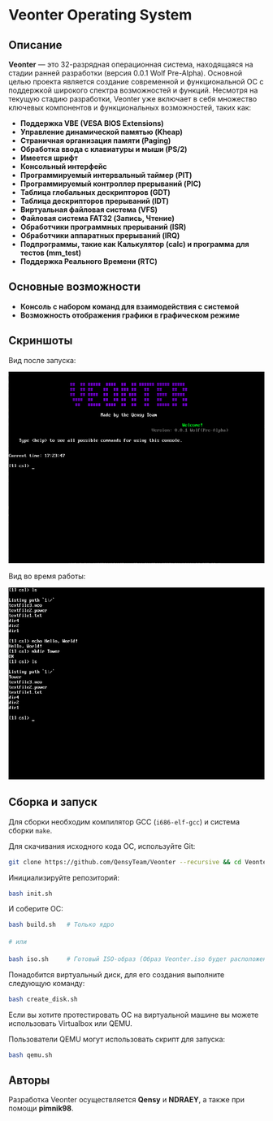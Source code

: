# Veonter Operating System

## Описание
**Veonter** — это 32-разрядная операционная система, находящаяся на стадии ранней разработки (версия 0.0.1 Wolf Pre-Alpha). Основной целью проекта является создание современной и функциональной ОС с поддержкой широкого спектра возможностей и функций. Несмотря на текущую стадию разработки, Veonter уже включает в себя множество ключевых компонентов и функциональных возможностей, таких как:

- **Поддержка VBE (VESA BIOS Extensions)**
- **Управление динамической памятью (Kheap)**
- **Страничная организация памяти (Paging)**
- **Обработка ввода с клавиатуры и мыши (PS/2)**
- **Имеется шрифт**
- **Консольный интерфейс**
- **Программируемый интервальный таймер (PIT)**
- **Программируемый контроллер прерываний (PIC)**
- **Таблица глобальных дескрипторов (GDT)**
- **Таблица дескрипторов прерываний (IDT)**
- **Виртуальная файловая система (VFS)**
- **Файловая система FAT32 (Запись, Чтение)**
- **Обработчики программных прерываний (ISR)**
- **Обработчики аппаратных прерываний (IRQ)**
- **Подпрограммы, такие как Калькулятор (calc) и программа для тестов (mm_test)**
- **Поддержка Реального Времени (RTC)**

## Основные возможности
- **Консоль с набором команд для взаимодействия с системой**
- **Возможность отображения графики в графическом режиме**

## Скриншоты
Вид после запуска:

![Вид после запуска](screenshots/Start.png)

Вид во время работы:

![Работа](screenshots/Work.png)

## Сборка и запуск
Для сборки необходим компилятор GCC (`i686-elf-gcc`) и система сборки `make`.

Для скачивания исходного кода ОС, используйте Git:

```bash
git clone https://github.com/QensyTeam/Veonter --recursive && cd Veonter
```

Инициализируйте репозиторий:

```bash
bash init.sh
```

И соберите ОС:

```bash
bash build.sh   # Только ядро

# или

bash iso.sh     # Готовый ISO-образ (Образ Veonter.iso будет расположен в корне репозитория)
```

Понадобится виртуальный диск, для его создания выполните следующую команду:

```bash
bash create_disk.sh
```

Если вы хотите протестировать ОС на виртуальной машине вы можете использовать Virtualbox или QEMU.

Пользователи QEMU могут использовать скрипт для запуска:

```bash
bash qemu.sh
```

## Авторы

Разработка Veonter осуществляется **Qensy** и **NDRAEY**, а также при помощи **pimnik98**.
